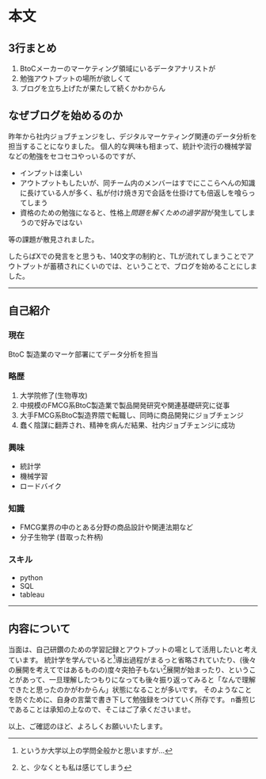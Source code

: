 # 本文

## 3行まとめ

1. BtoCメーカーのマーケティング領域にいるデータアナリストが
2. 勉強アウトプットの場所が欲しくて
3. ブログを立ち上げたが果たして続くかわからん

## なぜブログを始めるのか

昨年から社内ジョブチェンジをし、デジタルマーケティング関連のデータ分析を担当することになりました。
個人的な興味も相まって、統計や流行の機械学習などの勉強をセコセコやっいるのですが、

- インプットは楽しい
- アウトプットもしたいが、同チーム内のメンバーはすでにここらへんの知識に長けている人が多く、私が付け焼き刃で会話を仕掛けても倍返しを喰らってしまう
- 資格のための勉強になると、性格上*問題を解くための過学習*が発生してしまうので好みではない

等の課題が散見されました。

したらばXでの発言をと思うも、140文字の制約と、TLが流れてしまうことでアウトプットが蓄積されにくいのでは、ということで、ブログを始めることにしました。

---

## 自己紹介

### 現在

BtoC 製造業のマーケ部署にてデータ分析を担当

### 略歴

1. 大学院修了(生物専攻)
2. 中規模のFMCG系BtoC製造業で製品開発研究や関連基礎研究に従事
3. 大手FMCG系BtoC製造界隈で転職し、同時に商品開発にジョブチェンジ
4. 蠢く陰謀に翻弄され、精神を病んだ結果、社内ジョブチェンジに成功

### 興味

- 統計学
- 機械学習
- ロードバイク

### 知識

- FMCG業界の中のとある分野の商品設計や関連法期など
- 分子生物学 (昔取った杵柄)

### スキル

- python
- SQL
- tableau

---

## 内容について

当面は、自己研鑽のための学習記録とアウトプットの場として活用したいと考えています。
統計学を学んでいると[^1]導出過程がまるっと省略されていたり、(後々の展開を考えてではあるものの)度々突拍子もない[^2]展開が始まったり、ということがあって、一旦理解したつもりになっても後々振り返ってみると「なんで理解できたと思ったのかがわからん」状態になることが多いです。
そのようなことを防ぐために、自身の言葉で書き下して勉強録をつけていく所存です。
n番煎じであることは承知の上なので、そこはご了承くださいませ。

以上、ご確認のほど、よろしくお願いいたします。

[^1]:というか大学以上の学問全般かと思いますが…
[^2]:と、少なくとも私は感じてしまう
